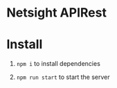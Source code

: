 # Netsight APIRest

# Install

1. `npm i` to install dependencies

2. `npm run start` to start the server
